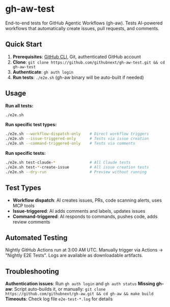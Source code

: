 # gh-aw-test

End-to-end tests for GitHub Agentic Workflows (gh-aw). Tests AI-powered workflows that automatically create issues, pull requests, and comments.

## Quick Start

1. **Prerequisites**: [GitHub CLI](https://cli.github.com/), Git, authenticated GitHub account
2. **Clone**: `git clone https://github.com/githubnext/gh-aw-test.git && cd gh-aw-test`
3. **Authenticate**: `gh auth login`
4. **Run tests**: `./e2e.sh` (gh-aw binary will be auto-built if needed)

## Usage

**Run all tests:**
```bash
./e2e.sh
```

**Run specific test types:**
```bash
./e2e.sh --workflow-dispatch-only    # Direct workflow triggers
./e2e.sh --issue-triggered-only      # Tests via issue creation
./e2e.sh --command-triggered-only    # Tests via comments
```

**Run specific tests:**
```bash
./e2e.sh test-claude-*               # All Claude tests
./e2e.sh test-*-create-issue         # All issue creation tests
./e2e.sh --dry-run                   # Preview without running
```

## Test Types

- **Workflow dispatch**: AI creates issues, PRs, code scanning alerts, uses MCP tools
- **Issue-triggered**: AI adds comments and labels, updates issues
- **Command-triggered**: AI responds to commands, pushes code, adds review comments

## Automated Testing

Nightly GitHub Actions run at 3:00 AM UTC. Manually trigger via Actions → "Nightly E2E Tests". Logs are available as downloadable artifacts.

## Troubleshooting

**Authentication issues**: Run `gh auth login` and `gh auth status`
**Missing gh-aw**: Script auto-builds it, or manually: `git clone https://github.com/githubnext/gh-aw.git && cd gh-aw && make build`
**Timeouts**: Check log file `e2e-test-*.log` for details